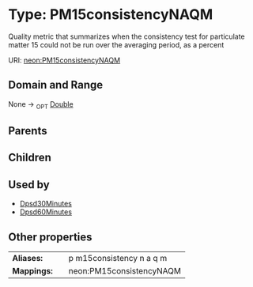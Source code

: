 
# Type: PM15consistencyNAQM


Quality metric that summarizes when the consistency test for particulate matter 15 could not be run over the averaging period, as a percent

URI: [neon:PM15consistencyNAQM](https://data.neonscience.org/PM15consistencyNAQM)


## Domain and Range

None ->  <sub>OPT</sub> [Double](types/Double.md)

## Parents


## Children


## Used by

 * [Dpsd30Minutes](Dpsd30Minutes.md)
 * [Dpsd60Minutes](Dpsd60Minutes.md)

## Other properties

|  |  |  |
| --- | --- | --- |
| **Aliases:** | | p m15consistency n a q m |
| **Mappings:** | | neon:PM15consistencyNAQM |

